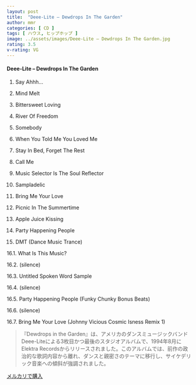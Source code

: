 ```yaml
---
layout: post
title:  "Deee-Lite – Dewdrops In The Garden"
author: mmr
categories: [ CD ]
tags: [ ハウス, ヒップホップ ]
image: ../assets/images/Deee-Lite – Dewdrops In The Garden.jpg
rating: 3.5
v-rating: VG
---
```


#### Deee-Lite – Dewdrops In The Garden

1. Say Ahhh...

2. Mind Melt

3. Bittersweet Loving

4. River Of Freedom

5. Somebody

6. When You Told Me You Loved Me

7. Stay In Bed, Forget The Rest

8. Call Me

9. Music Selector Is The Soul Reflector

10. Sampladelic

11. Bring Me Your Love

12. Picnic In The Summertime

13. Apple Juice Kissing

14. Party Happening People

15. DMT (Dance Music Trance)

16.1. What Is This Music?

16.2. (silence)

16.3. Untitled Spoken Word Sample

16.4. (silence)

16.5. Party Happening People (Funky Chunky Bonus Beats)

16.6. (silence)

16.7. Bring Me Your Love (Johnny Vicious Cosmic Isness Remix 1)

> 『Dewdrops in the Garden』は、アメリカのダンスミュージックバンドDeee-Liteによる3枚目かつ最後のスタジオアルバムで、1994年8月にElektra Recordsからリリースされました。このアルバムでは、前作の政治的な歌詞内容から離れ、ダンスと親密さのテーマに移行し、サイケデリック音楽への傾斜が強調されました。

[メルカリで購入](https://jp.mercari.com/item/m48477036175)

